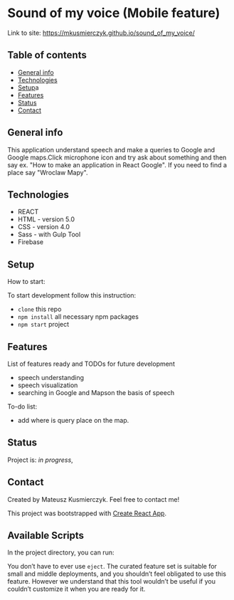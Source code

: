 # Sound of my voice  (Mobile feature)
Link to site: https://mkusmierczyk.github.io/sound_of_my_voice/
## Table of contents
* [General info](#general-info)
* [Technologies](#technologies)
* [Setup](#setup)a
* [Features](#features)
* [Status](#status)
* [Contact](#contact)

## General info
This application understand speech and make a queries to Google and Google maps.Click microphone icon and try ask about something and then say ex. "How to make an application in React Google". If you need to find a place say "Wroclaw Mapy".


## Technologies
* REACT
* HTML - version 5.0
* CSS - version 4.0
* Sass -  with Gulp Tool
* Firebase
## Setup

How to start:

To start development follow this instruction:

* `clone` this repo
* `npm install` all necessary npm packages
* `npm start` project

## Features
List of features ready and TODOs for future development
* speech understanding
* speech visualization
* searching in Google and Mapson the basis of speech

To-do list:
* add where is query place on the map.

## Status
Project is: _in progress_, 

## Contact
Created by Mateusz Kusmierczyk. Feel free to contact me!







This project was bootstrapped with [Create React App](https://github.com/facebook/create-react-app).

## Available Scripts

In the project directory, you can run:



You don’t have to ever use `eject`. The curated feature set is suitable for small and middle deployments, and you shouldn’t feel obligated to use this feature. However we understand that this tool wouldn’t be useful if you couldn’t customize it when you are ready for it.

